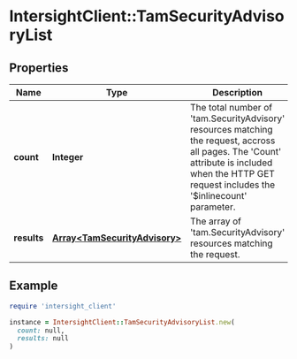 # IntersightClient::TamSecurityAdvisoryList

## Properties

| Name | Type | Description | Notes |
| ---- | ---- | ----------- | ----- |
| **count** | **Integer** | The total number of &#39;tam.SecurityAdvisory&#39; resources matching the request, accross all pages. The &#39;Count&#39; attribute is included when the HTTP GET request includes the &#39;$inlinecount&#39; parameter. | [optional] |
| **results** | [**Array&lt;TamSecurityAdvisory&gt;**](TamSecurityAdvisory.md) | The array of &#39;tam.SecurityAdvisory&#39; resources matching the request. | [optional] |

## Example

```ruby
require 'intersight_client'

instance = IntersightClient::TamSecurityAdvisoryList.new(
  count: null,
  results: null
)
```

